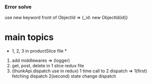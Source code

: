
### Error solve

use new keyword front of ObjectId => {_id: new ObjectId(id)}

# main topics
* 1, 2, 3 in productSlice file *
1) add middlewares => (logger)
2) get, post, delete in 1 slice redux file
3) (thunkApi.dispatch use in redux) 1 time call to 2 dispatch => 1(first) fetching dispatch 2(second) state change dispatch